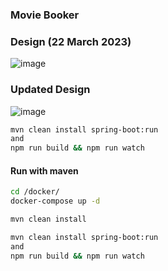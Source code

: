 ### Movie Booker

### Design (22 March 2023)
![image](https://user-images.githubusercontent.com/27693622/226953854-95fc8aff-9684-49f9-8891-2d7fa1126037.png)

### Updated Design
![image](https://user-images.githubusercontent.com/27693622/226958765-a7f662da-0418-4c15-ab27-8713d1caf92b.png)


```bash
mvn clean install spring-boot:run
and
npm run build && npm run watch
```
#### Run with maven
```bash
cd /docker/
docker-compose up -d
```

```bash
mvn clean install
```

```bash
mvn clean install spring-boot:run
and
npm run build && npm run watch
```
